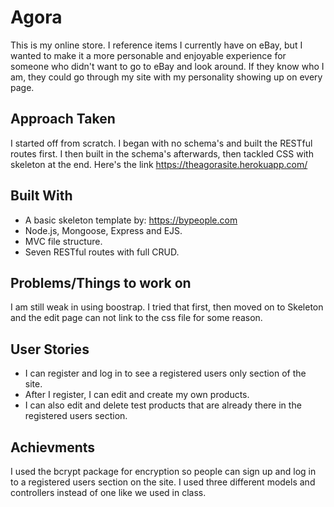 # Agora

  This is my online store.  I reference items I currently have on eBay, but I wanted to make it a more personable and enjoyable experience for someone who didn't want to go to eBay and look around.  If they know who I am, they could go through my site with my personality showing up on every page.

  ## Approach Taken

  I started off from scratch.  I began with no schema's and built the RESTful routes first.  I then built in the schema's afterwards, then tackled CSS with skeleton at the end.  Here's the link https://theagorasite.herokuapp.com/
  
  ## Built With

  *	A basic skeleton template by: https://bypeople.com
  * Node.js, Mongoose, Express and EJS.
  * MVC file structure.
  * Seven RESTful routes with full CRUD.
  
  
  ## Problems/Things to work on

  I am still weak in using boostrap.  I tried that first, then moved on to Skeleton and the edit page can not link to the css file for some reason.
  
  ## User Stories

  * I can register and log in to see a registered users only section of the site.
  * After I register, I can edit and create my own products. 
  * I can also edit and delete test products that are already there in the registered users section.
  
  ## Achievments


  I used the bcrypt package for encryption so people can sign up and log in to a registered users section on the site.  I used three different models and controllers instead of one like we used in class.  
  
  
